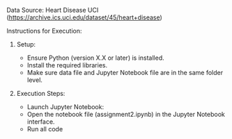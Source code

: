 Data Source: Heart Disease UCI (https://archive.ics.uci.edu/dataset/45/heart+disease)

Instructions for Execution:

1. Setup:
   - Ensure Python (version X.X or later) is installed.
   - Install the required libraries.
   - Make sure data file and Jupyter Notebook file are in the same folder level.


3. Execution Steps:

   - Launch Jupyter Notebook:
   - Open the notebook file (assignment2.ipynb) in the Jupyter Notebook interface.
   - Run all code


